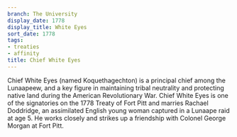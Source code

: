 ```yaml
---
branch: The University
display_date: 1778
display_title: White Eyes
sort_date: 1778
tags:
- treaties
- affinity
title: Chief White Eyes
---
```


Chief White Eyes (named Koquethagechton) is a principal chief among the Lunaapeew, and a key figure in maintaining tribal neutrality and protecting native land during the American Revolutionary War. Chief White Eyes is one of the signatories on the 1778 Treaty of Fort Pitt and marries Rachael Doddridge, an assimilated English young woman captured in a Lunaape raid at age 5. He works closely and strikes up a friendship with Colonel George Morgan at Fort Pitt.